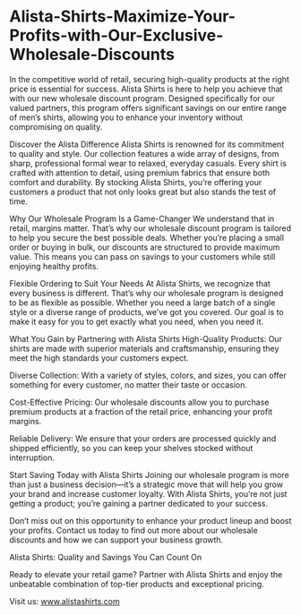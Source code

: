 # Alista-Shirts-Maximize-Your-Profits-with-Our-Exclusive-Wholesale-Discounts
In the competitive world of retail, securing high-quality products at the right price is essential for success. Alista Shirts is here to help you achieve that with our new wholesale discount program. Designed specifically for our valued partners, this program offers significant savings on our entire range of men’s shirts, allowing you to enhance your inventory without compromising on quality.

Discover the Alista Difference
Alista Shirts is renowned for its commitment to quality and style. Our collection features a wide array of designs, from sharp, professional formal wear to relaxed, everyday casuals. Every shirt is crafted with attention to detail, using premium fabrics that ensure both comfort and durability. By stocking Alista Shirts, you’re offering your customers a product that not only looks great but also stands the test of time.

Why Our Wholesale Program Is a Game-Changer
We understand that in retail, margins matter. That’s why our wholesale discount program is tailored to help you secure the best possible deals. Whether you’re placing a small order or buying in bulk, our discounts are structured to provide maximum value. This means you can pass on savings to your customers while still enjoying healthy profits.

Flexible Ordering to Suit Your Needs
At Alista Shirts, we recognize that every business is different. That’s why our wholesale program is designed to be as flexible as possible. Whether you need a large batch of a single style or a diverse range of products, we’ve got you covered. Our goal is to make it easy for you to get exactly what you need, when you need it.

What You Gain by Partnering with Alista Shirts
High-Quality Products: Our shirts are made with superior materials and craftsmanship, ensuring they meet the high standards your customers expect.

Diverse Collection: With a variety of styles, colors, and sizes, you can offer something for every customer, no matter their taste or occasion.

Cost-Effective Pricing: Our wholesale discounts allow you to purchase premium products at a fraction of the retail price, enhancing your profit margins.

Reliable Delivery: We ensure that your orders are processed quickly and shipped efficiently, so you can keep your shelves stocked without interruption.

Start Saving Today with Alista Shirts
Joining our wholesale program is more than just a business decision—it’s a strategic move that will help you grow your brand and increase customer loyalty. With Alista Shirts, you’re not just getting a product; you’re gaining a partner dedicated to your success.

Don’t miss out on this opportunity to enhance your product lineup and boost your profits. Contact us today to find out more about our wholesale discounts and how we can support your business growth.

Alista Shirts: Quality and Savings You Can Count On

Ready to elevate your retail game? Partner with Alista Shirts and enjoy the unbeatable combination of top-tier products and exceptional pricing.

Visit us: www.alistashirts.com
